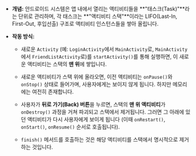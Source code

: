 
- **개념:** 안드로이드 시스템은 앱 내에서 열리는 액티비티들을 **"태스크(Task)"**라는 단위로 관리하며, 각 태스크는 **"액티비티 스택"**이라는 LIFO(Last-In, First-Out, 후입선출) 구조로 액티비티 인스턴스들을 쌓아 올립니다.
    
- **작동 방식:**
    
    - 새로운 `Activity` (예: `LoginActivity`에서 `MainActivity`로, `MainActivity`에서 `FriendListActivity`로)를 `startActivity()`를 통해 실행하면, 이 새로운 액티비티는 스택의 **맨 위**에 쌓입니다.
        
    - 새로운 액티비티가 스택 위에 올라오면, 이전 액티비티는 `onPause()`와 `onStop()` 상태로 들어가며, 사용자에게는 보이지 않게 됩니다. 하지만 메모리에는 여전히 존재합니다.
        
    - 사용자가 **뒤로 가기(Back) 버튼**을 누르면, 스택의 **맨 위 액티비티**가 `onDestroy()` 과정을 거쳐 파괴되고 스택에서 제거됩니다. 그러면 그 아래에 있던 액티비티가 다시 사용자에게 보이게 됩니다 (이때 `onRestart()`, `onStart()`, `onResume()` 순서로 호출됩니다).
        
    - `finish()` 메서드를 호출하는 것은 해당 액티비티를 스택에서 명시적으로 제거하는 것입니다.

